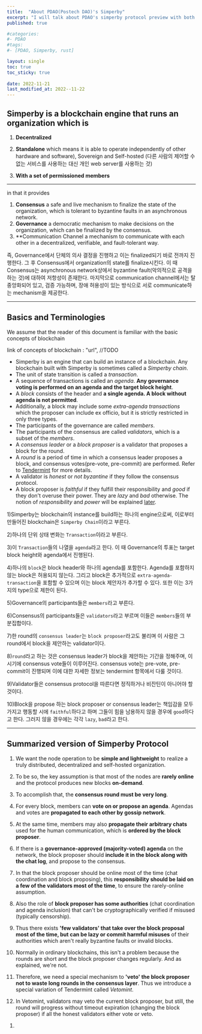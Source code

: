 ```yaml
---
title:  "About PDAO(Postech DAO)'s Simperby"
excerpt: "I will talk about PDAO's simperby protocol preview with both Eng/Kor"
published: true

#categories:
#- PDAO
#tags:
#- [PDAO, Simperby, rust]

layout: single
toc: true
toc_sticky: true
 
date: 2022-11-21
last_modified_at: 2022--11-22
---
```


## Simperby is a blockchain engine that runs an organization which is

1. **Decentralized**

2. **Standalone**
which means it is able to operate independently of other hardware and software), Sovereign and Self-hosted (다른 사람의 제어할 수 없는 서비스를 사용하는 대신 개인 web server를 사용하는 것)
3. **With a set of permissioned members**

***

in that it provides

1. **Consensus**
 a safe and live mechanism to finalize the state of the organization, which is tolerant to byzantine faults in an asynchronous network.
2. **Governance**
a democratic mechanism to make decisions on the organization, which can be finalized by the consensus.
3. **Communication Channel
a mechanism to communicate with each other in a decentralized, verifiable, and fault-tolerant way.

즉, Governance에서 단체의 의사 결정을 진행하고 이는 finalized되기 바로 전까지 진행한다. 그 후 Consensus에서 organization의 state를 finalize시킨다. 이 때 Consensus는 asynchronous network상에서 byzantine fault(악의적으로 공격을 하는 것)에 대하여 저항성이 존재한다. 마지막으로 communication channel에서는 탈중앙화되어 있고, 검증 가능하며, 장애 허용성이 있는 방식으로 서로 communicate하는 mechanism을 제공한다. 

***

## Basics and Terminologies

We assume that the reader of this document is familiar with the basic concepts of blockchain 

link of concepts of blockchain : "url", //TODO

- Simperby is an engine that can build an instance of a blockchain.
  Any blockchain built with Simperby is sometimes called a *Simperby chain*.
- The unit of state transition is called a *transaction*.
- A sequence of transactions is called an *agenda*.
  **Any governance voting is performed on an agenda and the target block height**.
- A *block* consists of the header and **a single agenda. A block without agenda is not permitted**.
- Additionally, a block may include some *extra-agenda transactions* which the proposer can include ex officio, but it is strictly restricted in only three types.
- The participants of the governance are called *members*.
- The participants of the consensus are called *validators*, which is a subset of the *members*.
- A *consensus leader* or a *block proposer* is a validator that proposes a block for the round.
- A *round* is a period of time in which a consensus leader proposes a block, and consensus votes(pre-vote, pre-commit) are performed. Refer to [Tendermint](https://tendermint.com/) for more details.
- A validator is *honest* or *not byzantine* if they follow the consensus protocol.
- A block proposer is *faithful* if they fulfill their responsibility and *good* if they don't overuse their power. They are *lazy* and *bad* otherwise.
  The notion of *responsibility* and *power* will be explained [later](#consensus-leader).

1)Simperby는 blockchain의 instance를 build하는 하나의 engine으로써, 이로부터 만들어진 blockchain은 `Simperby Chain`이라고 부른다.   

2)하나의 단위 상태 변화는 `Transaction`이라고 부른다.  

3)이 `Transaction`들의 나열을 `agenda`라고 한다. 
이 때 Governance의 투표는 target block height와 agenda에서 진행된다.   

4)하나의 `block`은 block header와 하나의 agenda를 포함한다. Agenda를 포함하지 않는 block은 허용되지 않는다. 그리고 block은 추가적으로 `extra-agenda-transaction`을 포함할 수 있으며 이는 block 제안자가 추가할 수 있다. 또한 이는 3가지의 type으로 제한이 된다.   

5)Governance의 participants들은 `members`라고 부른다.   

6)Consensus의 participants들은 `validators`라고 부르며 이들은 `members`들의 부분집합이다.  

7)한 round의 `consensus leader`는 `block proposer`라고도 불리며 이 사람은 그 round에서 block을 제안하는 validator이다.  

8)`round`라고 하는 것은 consensus leader가 block을 제안하는 기간을 정해주며, 이 시기에 consensus vote들이 이루어진다. consensus vote는 pre-vote, pre-commit이 진행되며 이에 대한 자세한 정보는 tendermint 항목에서 다룰 것이다.   

9)Validator들은 consensus protocol을 따른다면 정직하거나 비잔틴이 아니어야 할 것이다.   

10)Block을 propose 하는 block proposer or consensus leader는 책임감을 모두 가지고 행동할 시에 `faithful`하다고 하며 그들이 힘을 남용하지 않을 경우에 `good`하다고 한다. 그러지 않을 경우에는 각각 `lazy`, `bad`라고 한다.  

***

## Summarized version of Simperby Protocol

1. We want the node operation to be **simple and lightweight** to realize a truly distributed, decentralized and self-hosted organization.  

2. To be so, the key assumption is that most of the nodes are **rarely online** and the protocol produces new blocks **on-demand**.  

3. To accomplish that, the **consensus round must be very long**.  

4. For every block, members can **vote on or propose an agenda**. Agendas and votes are **propagated to each other by gossip network**.  

5. At the same time, members may also **propagate their arbitrary chats** used for the human communication, which is **ordered by the block proposer**.  

6. If there is a **governance-approved (majority-voted) agenda** on the network, the block proposer should **include it in the block along with the chat log**, and propose to the consensus.  

7. In that the block proposer should be online most of the time (chat coordination and block proposing), this **responsibility should be laid on a few of the validators most of the time**, to ensure the rarely-online assumption.  

8. Also the role of **block proposer has some authorities** (chat coordination and agenda inclusion) that can't be cryptographically verified if misused (typically censorship).  

9. Thus there exists **'few validators' that take over the block proposal most of the time, but can be lazy or commit harmful misuses** of their authorities which aren't really byzantine faults or invalid blocks.  

10. Normally in ordinary blockchains, this isn't a problem because the rounds are short and the block proposer changes regularly. And as explained, we're not.  

11. Therefore, we need a special mechanism to **'veto' the block proposer not to waste long rounds in the consensus layer**. Thus we introduce a special variation of Tendermint called *Vetomint*.  

12. In Vetomint, validators may veto the current block proposer, but still, the round will progress without timeout expiration (changing the block proposer) if all the honest validators either vote or veto.  

1)
